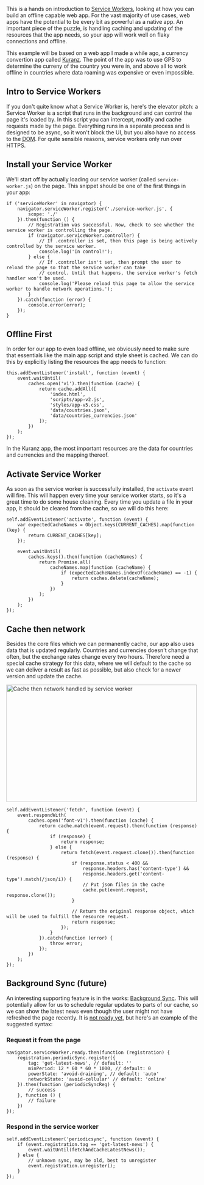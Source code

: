 This is a hands on introduction to [Service Workers](https://developer.mozilla.org/en-US/docs/Web/API/Service_Worker_API), looking at how you can build an offline capable web app. For the vast majority of use cases, web apps have the potential to be every bit as powerful as a native app. An important piece of the puzzle, is handling caching and updating of the resources that the app needs, so your app will work well on flaky connections and offline.

This example will be based on a web app I made a while ago, a currency convertion app called [Kuranz](https://app.kuranz.com/). The point of the app was to use GPS to determine the curreny of the country you were in, and above all to work offline in countries where data roaming was expensive or even impossible.

<!-- more-->

## Intro to Service Workers

If you don't quite know what a Service Worker is, here's the elevator pitch: a Service Worker is a script that runs in the background and can control the page it's loaded by. In this script you can intercept, modify and cache requests made by the page. Everything runs in a separate process and is designed to be async, so it won't block the UI, but you also have no access to the <abbr title="Document Object Model">DOM</abbr>. For quite sensible reasons, service workers only run over HTTPS.

## Install your Service Worker

We'll start off by actually loading our service worker (called `service-worker.js`) on the page. This snippet should be one of the first things in your app:

    if ('serviceWorker' in navigator) {
        navigator.serviceWorker.register('./service-worker.js', {
            scope: './'
        }).then(function () {
            // Registration was successful. Now, check to see whether the service worker is controlling the page.
            if (navigator.serviceWorker.controller) {
                // If .controller is set, then this page is being actively controlled by the service worker.
                console.log('In control!');
            } else {
                // If .controller isn't set, then prompt the user to reload the page so that the service worker can take
                // control. Until that happens, the service worker's fetch handler won't be used.
                console.log('Please reload this page to allow the service worker to handle network operations.');
            }
        }).catch(function (error) {
            console.error(error);
        });
    }

## Offline First

In order for our app to even load offline, we obviously need to make sure that essentials like the main app script and style sheet is cached. We can do this by explicitly listing the resources the app needs to function:

    this.addEventListener('install', function (event) {
        event.waitUntil(
            caches.open('v1').then(function (cache) {
                return cache.addAll([
                    'index.html',
                    'scripts/app-v2.js',
                    'styles/app-v5.css',
                    'data/countries.json',
                    'data/countries_currencies.json'
                ]);
            })
        );
    });

In the Kuranz app, the most important resources are the data for countries and currencies and the mapping thereof.

## Activate Service Worker

As soon as the service worker is successfully installed, the `activate` event will fire. This will happen every time your service worker starts, so it's a great time to do some house cleaning. Every time you update a file in your app, it should be cleared from the cache, so we will do this here:
    
    self.addEventListener('activate', function (event) {
        var expectedCacheNames = Object.keys(CURRENT_CACHES).map(function (key) {
            return CURRENT_CACHES[key];
        });

        event.waitUntil(
            caches.keys().then(function (cacheNames) {
                return Promise.all(
                    cacheNames.map(function (cacheName) {
                        if (expectedCacheNames.indexOf(cacheName) == -1) {
                            return caches.delete(cacheName);
                        }
                    })
                );
            })
        );
    });

## Cache then network

Besides the core files which we can permanently cache, our app also uses data that is updated regularly. Countries and currencies doesn't change that often, but the exchange rates change every two hours. Therefore need a special cache strategy for this data, where we will default to the cache so we can deliver a result as fast as possible, but also check for a newer version and update the cache.

<p class="c"><img alt="Cache then network handled by service worker" src="/images/blog/making-an-offline-webapp-with-service-workers/cache-then-network.png" srcset="/images/blog/making-an-offline-webapp-with-service-workers/cache-then-network-2x.png 2x" width="500" height="307"></p>
    
    self.addEventListener('fetch', function (event) {
        event.respondWith(
            caches.open('font-v1').then(function (cache) {
                return cache.match(event.request).then(function (response) {
                    if (response) {
                        return response;
                    } else {
                        return fetch(event.request.clone()).then(function (response) {
                            if (response.status < 400 &&
                                response.headers.has('content-type') &&
                                response.headers.get('content-type').match(/json/i)) {
                                // Put json files in the cache
                                cache.put(event.request, response.clone());
                            }

                            // Return the original response object, which will be used to fulfill the resource request.
                            return response;
                        });
                    }
                }).catch(function (error) {
                    throw error;
                });
            })
        );
    });

## Background Sync (future)

An interesting supporting feature is in the works: [Background Sync](https://github.com/slightlyoff/BackgroundSync). This will potentially allow for us to schedule regular updates to parts of our cache, so we can show the latest news even though the user might not have refreshed the page recently. It is [not ready yet](https://jakearchibald.github.io/isserviceworkerready/#background-sync), but here's an example of the suggested syntax:

### Request it from the page

    navigator.serviceWorker.ready.then(function (registration) {
        registration.periodicSync.register({
            tag: 'get-latest-news', // default: ''
            minPeriod: 12 * 60 * 60 * 1000, // default: 0
            powerState: 'avoid-draining', // default: 'auto'
            networkState: 'avoid-cellular' // default: 'online'
        }).then(function (periodicSyncReg) {
            // success
        }, function () {
            // failure
        })
    });

### Respond in the service worker

    self.addEventListener('periodicsync', function (event) {
        if (event.registration.tag == 'get-latest-news') {
            event.waitUntil(fetchAndCacheLatestNews());
        } else {
            // unknown sync, may be old, best to unregister
            event.registration.unregister();
        }
    });